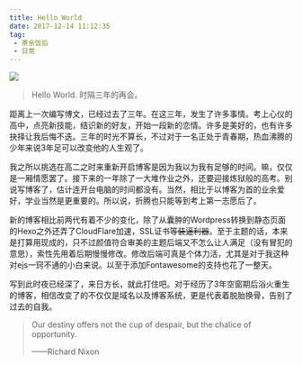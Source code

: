 ```yaml
---
title: Hello World
date: 2017-12-14 11:12:35
tag:
 - 茶余饭后
 - 日常
---
```


![](https://cl.ly/0Z0y2J2S3f0T/HelloWorld.jpg)

> Hello World.
  时隔三年的再会。

<!--more-->

  距离上一次编写博文，已经过去了三年。在这三年，发生了许多事情。考上心仪的高中，点亮新技能，结识新的好友，开始一段新的恋情。许多是美好的，也有许多抉择让我后悔不迭。三年的时光不算长，不过对于一名正处于青春期，热血沸腾的少年来说3年足可以改变他的人生观了。

  我之所以挑选在高二之时来重新开启博客是因为我以为我有足够的时间。嘛，仅仅是一厢情愿罢了。接下来的一年除了一大堆作业之外，还要迎接炼狱般的高考。别说写博客了，估计连开台电脑的时间都没有。当然，相比于以博客为首的业余爱好，学业当然是更重要的。所以说，折腾也只能等到考上第一志愿后了。

  新的博客相比前两代有着不少的变化，除了从囊肿的Wordpress转换到静态页面的Hexo之外还弄了CloudFlare加速，SSL证书等~~装逼利器~~。至于主题的话，本来是打算用现成的，只不过颜值符合审美的主题后端又不怎么让人满足（没有冒犯的意思），索性先用着后期慢慢修改。修改后端可真是个体力活，尤其是对于我这种对ejs一窍不通的小白来说。以至于添加Fontawesome的支持也花了一整天。

  写到此时夜已经深了，来日方长，就此打住吧。对于经历了3年空窗期后浴火重生的博客，相信改变了的不仅仅是域名以及博客系统，更是代表着脱胎换骨，告别了过去的自我。



> Our destiny offers not the cup of despair, but the chalice of opportunity.
>
> ——Richard Nixon

